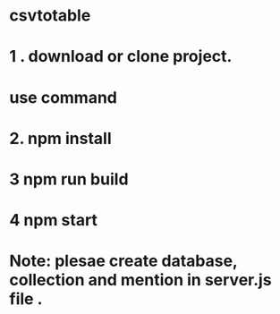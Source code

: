 # csvtotable

# 1 . download or clone project.
# use command
# 2. npm install 
# 3 npm run build
# 4 npm start 

# Note: plesae create database, collection and mention in server.js file .
